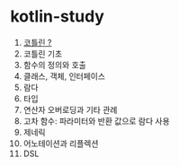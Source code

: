 # kotlin-study

1. [코틀린 ?](https://github.com/rissins/kotlin-study/blob/main/src/main/kotlin/study/docs/1.kotlin.md)
2. 코틀린 기초
3. 함수의 정의와 호출
4. 클래스, 객체, 인터페이스
5. 람다
6. 타입
7. 연산자 오버로딩과 기타 관례
8. 고차 함수: 파라미터와 반환 값으로 람다 사용
9. 제네릭
10. 어노테이션과 리플렉션
11. DSL
